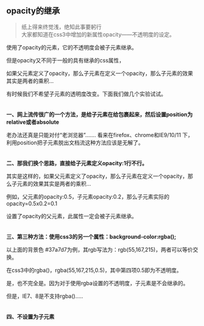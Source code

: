 ## opacity的继承
> 纸上得来终觉浅，绝知此事要躬行  
大家都知道在css3中增加的新属性opacity——不透明度的设定。  

使用了opacity的元素，它的不透明度会被子元素继承。  

但是opacity又不同于一般的具有继承的css属性，  

如果父元素定义了opacity，那么子元素在定义一个opacity，那么子元素的效果其实是两者的乘积…

有时候我们不希望子元素的透明度改变。下面我们做几个实验试试。  
<br>
<br>
**一、网上流传很广的一个方法，是给子元素在给包裹起来，然后设置position为relative或者absolute**


老办法还真是只能对付“老浏览器”…….
看来在firefox、chrome和IE9/10/11 下，利用position把子元素脱出文档流这种方法应该是无解了。  
<br>
<br>
**二、那我们换个思路，直接给子元素定义opacity:1行不行。**



其实是这样的，如果父元素定义了opacity，那么子元素在定义一个opacity，那么子元素的效果其实是两者的乘积…

例如，父元素的opacity:0.5，子元素opacity:0.2，那么子元素实际的opacity=0.5x0.2=0.1



设置了opacity的父元素，此属性一定会被子元素继承。  
<br>
<br>
**三、第三种方法：使用css3的另一个属性：background-color:rgba();**



以上面的背景色 #37a7d7为例，其rgb写法为：rgb(55,167,215)，两者可以等价交换。

在css3中的rgba()，rgba(55,167,215,0.5)，其中第四项0.5即为不透明度。


是，也不完全是。因为对于使用rgba设置的不透明度，子元素是不会继承的。

但是，IE7、8是不支持rgba()…..  
<br>
<br>
**四、不设置为子元素**

